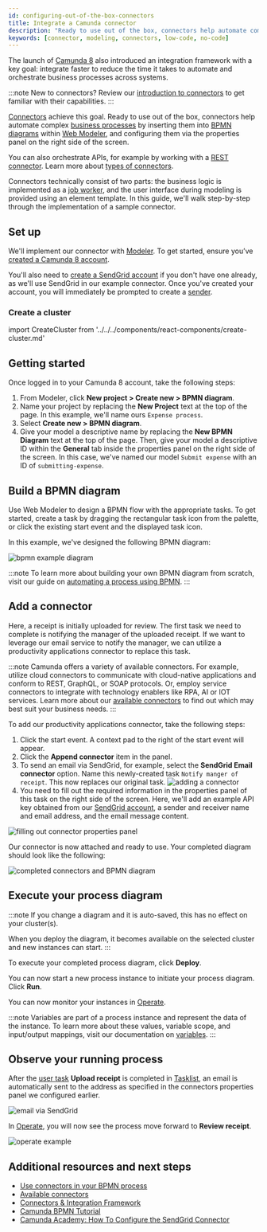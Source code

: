 ```yaml
---
id: configuring-out-of-the-box-connectors
title: Integrate a Camunda connector
description: "Ready to use out of the box, connectors help automate complex business processes by inserting them into BPMN diagrams."
keywords: [connector, modeling, connectors, low-code, no-code]
---
```


The launch of [Camunda 8](/components/components-overview.md) also introduced an integration framework with a key goal: integrate faster to reduce the time it takes to automate and orchestrate business processes across systems.

:::note
New to connectors? Review our [introduction to connectors](/components/connectors/introduction.md) to get familiar with their capabilities.
:::

[Connectors](/components/connectors/introduction.md) achieve this goal. Ready to use out of the box, connectors help automate complex [business processes](/components/concepts/processes.md) by inserting them into [BPMN diagrams](/components/modeler/bpmn/automating-a-process-using-bpmn.md) within [Web Modeler](/components/modeler/about-modeler.md), and configuring them via the properties panel on the right side of the screen.

You can also orchestrate APIs, for example by working with a [REST connector](/guides/getting-started-orchestrate-apis.md). Learn more about [types of connectors](/components/connectors/connector-types.md).

Connectors technically consist of two parts: the business logic is implemented as a [job worker](/components/concepts/job-workers.md), and the user interface during modeling is provided using an element template. In this guide, we'll walk step-by-step through the implementation of a sample connector.

## Set up

We'll implement our connector with [Modeler](/components/modeler/about-modeler.md). To get started, ensure you’ve [created a Camunda 8 account](/guides/create-account.md).

You'll also need to [create a SendGrid account](https://signup.sendgrid.com/) if you don't have one already, as we'll use SendGrid in our example connector. Once you've created your account, you will immediately be prompted to create a [sender](https://docs.sendgrid.com/ui/sending-email/senders).

### Create a cluster

import CreateCluster from '../../../components/react-components/create-cluster.md'

<CreateCluster/>

## Getting started

Once logged in to your Camunda 8 account, take the following steps:

1. From Modeler, click **New project > Create new > BPMN diagram**.
2. Name your project by replacing the **New Project** text at the top of the page. In this example, we'll name ours `Expense process`.
3. Select **Create new > BPMN diagram**.
4. Give your model a descriptive name by replacing the **New BPMN Diagram** text at the top of the page. Then, give your model a descriptive ID within the **General** tab inside the properties panel on the right side of the screen. In this case, we've named our model `Submit expense` with an ID of `submitting-expense`.

## Build a BPMN diagram

Use Web Modeler to design a BPMN flow with the appropriate tasks. To get started, create a task by dragging the rectangular task icon from the palette, or click the existing start event and the displayed task icon.

In this example, we've designed the following BPMN diagram:

![bpmn example diagram](./img/bpmn-expense-sample.png)

:::note
To learn more about building your own BPMN diagram from scratch, visit our guide on [automating a process using BPMN](/components/modeler/bpmn/automating-a-process-using-bpmn.md).
:::

## Add a connector

Here, a receipt is initially uploaded for review. The first task we need to complete is notifying the manager of the uploaded receipt. If we want to leverage our email service to notify the manager, we can utilize a productivity applications connector to replace this task.

:::note
Camunda offers a variety of available connectors. For example, utilize cloud connectors to communicate with cloud-native applications and conform to REST, GraphQL, or SOAP protocols. Or, employ service connectors to integrate with technology enablers like RPA, AI or IOT services. Learn more about our [available connectors](/components/connectors/out-of-the-box-connectors/available-connectors-overview.md) to find out which may best suit your business needs.
:::

To add our productivity applications connector, take the following steps:

1. Click the start event. A context pad to the right of the start event will appear.
2. Click the **Append connector** item in the panel.
3. To send an email via SendGrid, for example, select the **SendGrid Email connector** option. Name this newly-created task `Notify manger of receipt`. This now replaces our original task.
   ![adding a connector](./img/adding-connector.png)
4. You need to fill out the required information in the properties panel of this task on the right side of the screen. Here, we'll add an example API key obtained from our [SendGrid account](https://app.sendgrid.com/settings/api_keys), a sender and receiver name and email address, and the email message content.

![filling out connector properties panel](./img/connector-properties-panel.png)

Our connector is now attached and ready to use. Your completed diagram should look like the following:

![completed connectors and BPMN diagram](./img/connectors-bpmn-diagram.png)

## Execute your process diagram

:::note
If you change a diagram and it is auto-saved, this has no effect on your cluster(s).

When you deploy the diagram, it becomes available on the selected cluster and new instances can start.
:::

To execute your completed process diagram, click **Deploy**.

You can now start a new process instance to initiate your process diagram. Click **Run**.

You can now monitor your instances in [Operate](/components/operate/operate-introduction.md).

:::note
Variables are part of a process instance and represent the data of the instance. To learn more about these values, variable scope, and input/output mappings, visit our documentation on [variables](/components/concepts/variables.md).
:::

## Observe your running process

After the [user task](/guides/getting-started-orchestrate-human-tasks.md) **Upload receipt** is completed in [Tasklist](/components/tasklist/introduction-to-tasklist.md), an email is automatically sent to the address as specified in the connectors properties panel we configured earlier.

![email via SendGrid](./img/sendgrid-email.png)

In [Operate](/components/operate/operate-introduction.md), you will now see the process move forward to **Review receipt**.

![operate example](./img/operate-example.png)

## Additional resources and next steps

- [Use connectors in your BPMN process](/components/connectors/use-connectors/index.md)
- [Available connectors](/components/connectors/out-of-the-box-connectors/available-connectors-overview.md)
- [Connectors & Integration Framework](https://camunda.com/platform/modeler/connectors/)
- [Camunda BPMN Tutorial](https://camunda.com/bpmn/)
- [Camunda Academy: How To Configure the SendGrid Connector](https://academy.camunda.com/c8-h2-sendgrid-connector/)
